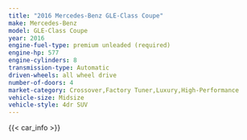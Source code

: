 ```yaml
---
title: "2016 Mercedes-Benz GLE-Class Coupe"
make: Mercedes-Benz
model: GLE-Class Coupe
year: 2016
engine-fuel-type: premium unleaded (required)
engine-hp: 577
engine-cylinders: 8
transmission-type: Automatic
driven-wheels: all wheel drive
number-of-doors: 4
market-category: Crossover,Factory Tuner,Luxury,High-Performance
vehicle-size: Midsize
vehicle-style: 4dr SUV
---
```


{{< car_info >}}
